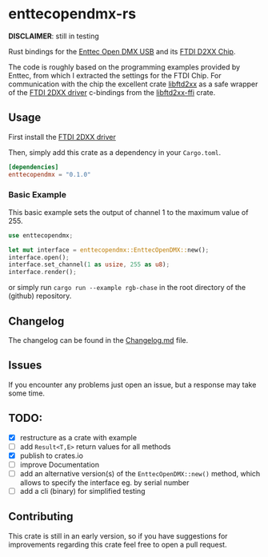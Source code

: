 # enttecopendmx-rs

**DISCLAIMER**: still in testing

Rust bindings for the [Enttec Open DMX USB](https://www.enttec.com/product/lighting-communication-protocols/dmx512/open-dmx-usb/) and its [FTDI D2XX Chip](https://ftdichip.com/product-category/products/ic/).

The code is roughly based on the programming examples provided by Enttec, from which I extracted the settings for the FTDI Chip. For communication with the chip the excellent crate [libftd2xx](https://crates.io/crates/libftd2xx) as a safe wrapper of the [FTDI 2DXX driver](https://ftdichip.com/drivers/d2xx-drivers/) c-bindings from the [libftd2xx-ffi](https://crates.io/crates/libftd2xx-ffi) crate.

## Usage


First install the [FTDI 2DXX driver](https://ftdichip.com/drivers/d2xx-drivers/)

Then, simply add this crate as a dependency in your `Cargo.toml`.

```toml
[dependencies]
enttecopendmx = "0.1.0"
``` 
### Basic Example

This basic example sets the output of channel 1 to the maximum value of 255.

```rust
use enttecopendmx;

let mut interface = enttecopendmx::EnttecOpenDMX::new();
interface.open();
interface.set_channel(1 as usize, 255 as u8);
interface.render();
```
or simply run `cargo run --example rgb-chase` in the root directory of the (github) repository.

## Changelog

The changelog can be found in the [Changelog.md](https://github.com/Beuscher/enttecopendmx-rs/blob/main/Changelog.md) file.


## Issues

If you encounter any problems just open an issue, but a response may take some time.

## TODO:

- [x] restructure as a crate with example
- [ ] add ` Result<T,E> ` return values for all methods
- [x] publish to crates.io 
- [ ] improve Documentation
- [ ] add an alternative version(s) of the `EnttecOpenDMX::new()` method, which allows to specify the interface eg. by serial number
- [ ] add a cli (binary) for simplified testing

## Contributing

This crate is still in an early version, so if you have suggestions for improvements regarding this crate feel free to open a pull request.